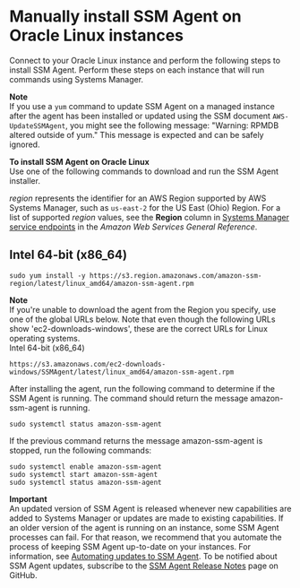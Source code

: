 # Manually install SSM Agent on Oracle Linux instances<a name="agent-install-oracle"></a>

Connect to your Oracle Linux instance and perform the following steps to install SSM Agent\. Perform these steps on each instance that will run commands using Systems Manager\.

**Note**  
If you use a `yum` command to update SSM Agent on a managed instance after the agent has been installed or updated using the SSM document `AWS-UpdateSSMAgent`, you might see the following message: "Warning: RPMDB altered outside of yum\." This message is expected and can be safely ignored\.

**To install SSM Agent on Oracle Linux**  
Use one of the following commands to download and run the SSM Agent installer\. 

*region* represents the identifier for an AWS Region supported by AWS Systems Manager, such as `us-east-2` for the US East \(Ohio\) Region\. For a list of supported *region* values, see the **Region** column in [Systems Manager service endpoints](https://docs.aws.amazon.com/general/latest/gr/ssm.html#ssm_region) in the *Amazon Web Services General Reference*\.

## Intel 64\-bit \(x86\_64\)<a name="oracleIntel64"></a>

```
sudo yum install -y https://s3.region.amazonaws.com/amazon-ssm-region/latest/linux_amd64/amazon-ssm-agent.rpm
```

**Note**  
If you're unable to download the agent from the Region you specify, use one of the global URLs below\. Note that even though the following URLs show 'ec2\-downloads\-windows', these are the correct URLs for Linux operating systems\.  
Intel 64\-bit \(x86\_64\)  

```
https://s3.amazonaws.com/ec2-downloads-windows/SSMAgent/latest/linux_amd64/amazon-ssm-agent.rpm
```

After installing the agent, run the following command to determine if the SSM Agent is running\. The command should return the message amazon\-ssm\-agent is running\.

```
sudo systemctl status amazon-ssm-agent
```

If the previous command returns the message amazon\-ssm\-agent is stopped, run the following commands:

```
sudo systemctl enable amazon-ssm-agent
sudo systemctl start amazon-ssm-agent
sudo systemctl status amazon-ssm-agent
```

**Important**  
An updated version of SSM Agent is released whenever new capabilities are added to Systems Manager or updates are made to existing capabilities\. If an older version of the agent is running on an instance, some SSM Agent processes can fail\. For that reason, we recommend that you automate the process of keeping SSM Agent up\-to\-date on your instances\. For information, see [Automating updates to SSM Agent](ssm-agent-automatic-updates.md)\. To be notified about SSM Agent updates, subscribe to the [SSM Agent Release Notes](https://github.com/aws/amazon-ssm-agent/blob/mainline/RELEASENOTES.md) page on GitHub\.